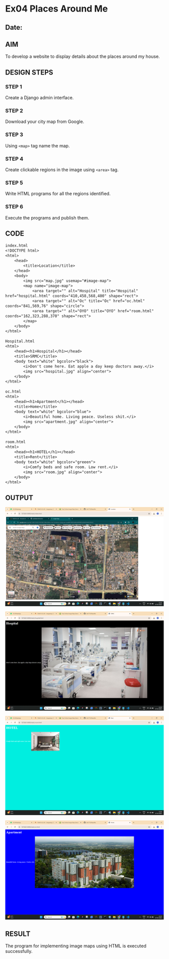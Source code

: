 # Ex04 Places Around Me
## Date: 

## AIM
To develop a website to display details about the places around my house.

## DESIGN STEPS

### STEP 1
Create a Django admin interface.

### STEP 2
Download your city map from Google.

### STEP 3
Using ```<map>``` tag name the map.

### STEP 4
Create clickable regions in the image using ```<area>``` tag.

### STEP 5
Write HTML programs for all the regions identified.

### STEP 6
Execute the programs and publish them.

## CODE
```
index.html 
<!DOCTYPE html>
<html>
    <head>
        <title>Location</title>
    </head>
    <body>
        <img src="map.jpg" usemap="#image-map">
        <map name="image-map">
            <area target="" alt="Hospital" title="Hospital" href="hospital.html" coords="410,458,568,400" shape="rect">
            <area target="" alt="Oc" title="Oc" href="oc.html" coords="841,569,76" shape="circle">
            <area target="" alt="OYO" title="OYO" href="room.html" coords="162,323,288,370" shape="rect">
        </map>
    </body>
</html>

Hospital.html
<html>
    <head><h1>Hospital</h1></head>
    <title>SRMC</title>
    <body text="white" bgcolor="black">
        <i>Don't come here. Eat apple a day keep doctors away.</i>
        <img src="hospital.jpg" align="center">
    </body>
</html>

oc.html
<html>
    <head><h1>Apartment</h1></head>
    <title>Home</title>
    <body text="white" bgcolor="blue">
        <i>Beautiful home. Living peace. Useless shit.</i>
        <img src="apartment.jpg" align="center">
    </body>
</html>

room.html
<html>
    <head><h1>HOTEL</h1></head>
    <title>Rent</title>
    <body text="white" bgcolor="greeen">
        <i>Comfy beds and safe room. Low rent.</i>
        <img src="room.jpg" align="center">
    </body>
</html>
```

## OUTPUT

![alt text](image.png)

![alt text](image-1.png)

![alt text](image-2.png)

![alt text](image-3.png)

## RESULT
The program for implementing image maps using HTML is executed successfully.
